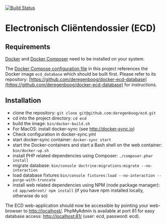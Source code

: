 [![Build Status](https://travis-ci.org/deregenboog/ecd.svg?branch=master)](https://travis-ci.org/deregenboog/ecd)

# Electronisch Cliëntendossier (ECD)

## Requirements

[Docker](https://docs.docker.com/) and
[Docker Composer](https://docs.docker.com/compose/) need to be installed on
your system.

The [Docker Compose configuration file](docker-compose.yml) in this project references the Docker image `ecd_database` which should be built first. Please refer to its repository: [https://github.com/deregenboog/docker-ecd-database](https://github.com/deregenboog/docker-ecd-database) for instructions.

## Installation

 - clone the repository: `git clone git@github.com:deregenboog/ecd.git`
 - cd into the project directory: `cd ecd`
 - build the image: `bin/docker-build.sh`
 - For MacOS: install docker-sync (see http://docker-sync.io)
 - Check configuration in docker-sync.yml
 - start docker-sync container: `docker-sync start`
 - start the Docker-containers and start a Bash shell on the web container: `bin/docker-up.sh`
 - install PHP related dependencies using Composer: `./composer.phar install`
 - migrate database: `bin/console doctrine:migrations:migrate --no-interaction`
 - load database fixtures `bin/console fixtures:load --no-interaction --purge-with-truncate`
 - install web related dependencies using NPM (node package manager): `cd app/webroot/ npm install` (if you have npm installed locally, otherwise do so)

The ECD web-application should now be accessible by pointing your web-browser to [http://localhost/](http://localhost/). PhpMyAdmin is available at port 81 for easy database access: [http://localhost:81/](http://localhost:81/) (user: ecd, password: ecd).
